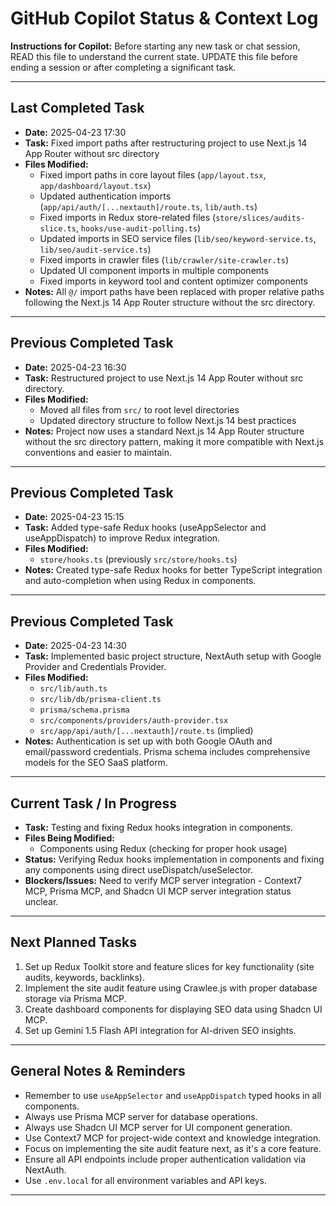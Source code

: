 <!-- filepath: d:\Projects\Personal\seo-saas\.github\copilot-status.md -->
# GitHub Copilot Status & Context Log

**Instructions for Copilot:** Before starting any new task or chat session, READ this file to understand the current state. UPDATE this file before ending a session or after completing a significant task.

---

## Last Completed Task

*   **Date:** 2025-04-23 17:30
*   **Task:** Fixed import paths after restructuring project to use Next.js 14 App Router without src directory
*   **Files Modified:**
    *   Fixed import paths in core layout files (`app/layout.tsx`, `app/dashboard/layout.tsx`)
    *   Updated authentication imports (`app/api/auth/[...nextauth]/route.ts`, `lib/auth.ts`)
    *   Fixed imports in Redux store-related files (`store/slices/audits-slice.ts`, `hooks/use-audit-polling.ts`)
    *   Updated imports in SEO service files (`lib/seo/keyword-service.ts`, `lib/seo/audit-service.ts`)
    *   Fixed imports in crawler files (`lib/crawler/site-crawler.ts`)
    *   Updated UI component imports in multiple components
    *   Fixed imports in keyword tool and content optimizer components
*   **Notes:** All `@/` import paths have been replaced with proper relative paths following the Next.js 14 App Router structure without the src directory.

---

## Previous Completed Task

*   **Date:** 2025-04-23 16:30
*   **Task:** Restructured project to use Next.js 14 App Router without src directory.
*   **Files Modified:**
    *   Moved all files from `src/` to root level directories
    *   Updated directory structure to follow Next.js 14 best practices
*   **Notes:** Project now uses a standard Next.js 14 App Router structure without the src directory pattern, making it more compatible with Next.js conventions and easier to maintain.

---

## Previous Completed Task

*   **Date:** 2025-04-23 15:15
*   **Task:** Added type-safe Redux hooks (useAppSelector and useAppDispatch) to improve Redux integration.
*   **Files Modified:**
    *   `store/hooks.ts` (previously `src/store/hooks.ts`)
*   **Notes:** Created type-safe Redux hooks for better TypeScript integration and auto-completion when using Redux in components.

---

## Previous Completed Task

*   **Date:** 2025-04-23 14:30
*   **Task:** Implemented basic project structure, NextAuth setup with Google Provider and Credentials Provider.
*   **Files Modified:**
    *   `src/lib/auth.ts`
    *   `src/lib/db/prisma-client.ts`
    *   `prisma/schema.prisma`
    *   `src/components/providers/auth-provider.tsx`
    *   `src/app/api/auth/[...nextauth]/route.ts` (implied)
*   **Notes:** Authentication is set up with both Google OAuth and email/password credentials. Prisma schema includes comprehensive models for the SEO SaaS platform.

---

## Current Task / In Progress

*   **Task:** Testing and fixing Redux hooks integration in components.
*   **Files Being Modified:**
    *   Components using Redux (checking for proper hook usage)
*   **Status:** Verifying Redux hooks implementation in components and fixing any components using direct useDispatch/useSelector.
*   **Blockers/Issues:** Need to verify MCP server integration - Context7 MCP, Prisma MCP, and Shadcn UI MCP server integration status unclear.

---

## Next Planned Tasks

1.  Set up Redux Toolkit store and feature slices for key functionality (site audits, keywords, backlinks).
2.  Implement the site audit feature using Crawlee.js with proper database storage via Prisma MCP.
3.  Create dashboard components for displaying SEO data using Shadcn UI MCP.
4.  Set up Gemini 1.5 Flash API integration for AI-driven SEO insights.

---

## General Notes & Reminders

*   Remember to use `useAppSelector` and `useAppDispatch` typed hooks in all components.
*   Always use Prisma MCP server for database operations.
*   Always use Shadcn UI MCP server for UI component generation.
*   Use Context7 MCP for project-wide context and knowledge integration.
*   Focus on implementing the site audit feature next, as it's a core feature.
*   Ensure all API endpoints include proper authentication validation via NextAuth.
*   Use `.env.local` for all environment variables and API keys.

---
